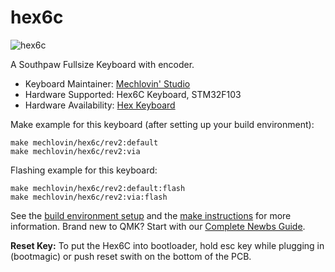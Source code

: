 # hex6c

![hex6c](https://i.imgur.com/uYxCTiTl.jpeg)

A Southpaw Fullsize Keyboard with encoder.

* Keyboard Maintainer: [Mechlovin' Studio](https://github.com/mechlovin)
* Hardware Supported: Hex6C Keyboard, STM32F103
* Hardware Availability: [Hex Keyboard](https://hexkeyboards.com/)

Make example for this keyboard (after setting up your build environment):

    make mechlovin/hex6c/rev2:default
    make mechlovin/hex6c/rev2:via

Flashing example for this keyboard:

    make mechlovin/hex6c/rev2:default:flash
    make mechlovin/hex6c/rev2:via:flash

See the [build environment setup](https://docs.qmk.fm/#/getting_started_build_tools) and the [make instructions](https://docs.qmk.fm/#/getting_started_make_guide) for more information. Brand new to QMK? Start with our [Complete Newbs Guide](https://docs.qmk.fm/#/newbs).

**Reset Key:** To put the Hex6C into bootloader, hold esc key while plugging in (bootmagic) or push reset swith on the bottom of the PCB. 
